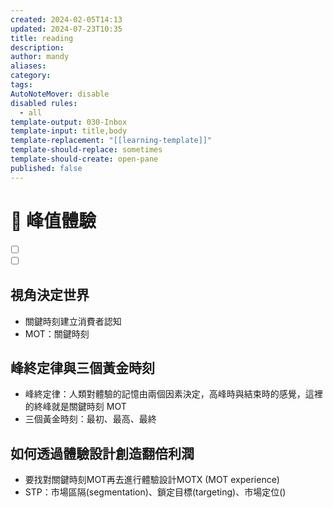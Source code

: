 ```yaml
---
created: 2024-02-05T14:13
updated: 2024-07-23T10:35
title: reading
description: 
author: mandy
aliases: 
category: 
tags: 
AutoNoteMover: disable
disabled rules:
  - all
template-output: 030-Inbox
template-input: title,body
template-replacement: "[[learning-template]]"
template-should-replace: sometimes
template-should-create: open-pane
published: false
---
```

# 🚀 峰值體驗

- [ ] []()
- [ ] []()

## 視角決定世界
- 關鍵時刻建立消費者認知
- MOT：關鍵時刻
## 峰終定律與三個黃金時刻
- 峰終定律：人類對體驗的記憶由兩個因素決定，高峰時與結束時的感覺，這裡的終峰就是關鍵時刻 MOT
- 三個黃金時刻：最初、最高、最終
## 如何透過體驗設計創造翻倍利潤
 - 要找對關鍵時刻MOT再去進行體驗設計MOTX (MOT experience)
 - STP：市場區隔(segmentation)、鎖定目標(targeting)、市場定位()